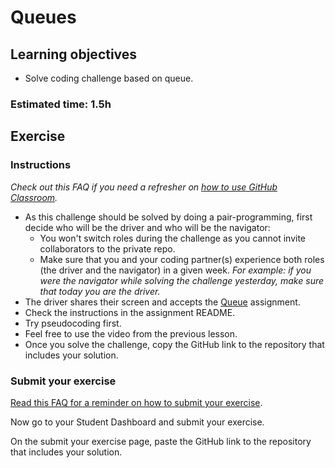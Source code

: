# Queues

## Learning objectives

- Solve coding challenge based on queue.

### Estimated time: 1.5h

## Exercise

### Instructions 

*Check out this FAQ if you need a refresher on [how to use GitHub Classroom](https://github.com/microverseinc/curriculum-computer-science-fundamentals/blob/main/trivial-interview-questions/articles/how_to_use_github_classroom.md).*

- As this challenge should be solved by doing a pair-programming, first decide who will be the driver and who will be the navigator:
    - You won't switch roles during the challenge as you cannot invite collaborators to the private repo.
    - Make sure that you and your coding partner(s) experience both roles (the driver and the navigator) in a given week. _For example: if you were the navigator while solving the challenge yesterday, make sure that today you are the driver._
- The driver shares their screen and accepts the [Queue](https://classroom.github.com/a/QBHu02ej) assignment.
- Check the instructions in the assignment README.
- Try pseudocoding first.
- Feel free to use the video from the previous lesson.
- Once you solve the challenge, copy the GitHub link to the repository that includes your solution.

### Submit your exercise

[Read this FAQ for a reminder on how to submit your exercise](https://microverse.zendesk.com/hc/en-us/articles/360061344234).

Now go to your Student Dashboard and submit your exercise.

On the submit your exercise page, paste the GitHub link to the repository that includes your solution.